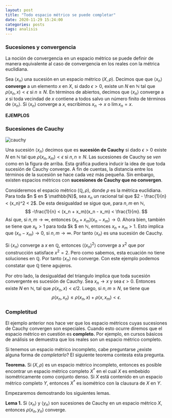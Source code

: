 ```yaml
---
layout: post
title: "Todo espacio métrico se puede completar"
date: 2020-11-29 15:24:00
categories: posts
tags: analisis
---
```




### Sucesiones y convergencia

La noción de convergencia en un espacio métrico se puede definir de manera equivalente al caso de convergencia en los reales con la métrica euclidiana. 

Sea $\langle x_n\rangle$ una sucesión en un espacio métrico $(X, \rho)$. Decimos que que $\langle x_n \rangle$ **converge** a un elemento $x$ en $X$, si dado $\epsilon > 0$, existe un $N$ en $\mathbb{N}$ tal que $\rho(x_n, x) < \epsilon$ si $n \geq N$. En términos de abiertos, decimos que $\langle x_n \rangle$ converge a $x$ si toda vecindad de $x$ contiene a todos salvo un número finito de términos de $\langle x_n \rangle$. Si $\langle x_n \rangle$ converge a $x$, escribimos $x_n \to x$ o $\lim x_n = x$. 

 **EJEMPLOS**



### Sucesiones de Cauchy

![cauchy](https://upload.wikimedia.org/wikipedia/commons/6/62/Cauchy_sequence_illustration.svg)

Una sucesión $\langle x_n \rangle$ decimos que es **sucesión de Cauchy** si dado $\epsilon > 0$ existe $N$ en $\mathbb{N}$ tal que $\rho(x_n, x_m) < \epsilon$ si $n, n \geq N$. Las sucesiones de Cauchy se *ven* como en la figura de arriba. Esta gráfica pudiera inducir la idea de que toda sucesión de Cauchy converge. A fin de cuentas, la distancia entre los términos de la sucesión se hace cada vez más pequeña. Sin embargo, existen espacios métricos con **sucesiones de Cauchy que no convergen**. 

Consideremos el espacio métrico $(\mathbb{Q}, \rho)$, donde $\rho$ es la métrica euclidiana. Para toda $n  $ en $ \mathbb{N}$, sea $x_n$ un racional tal que $2 - \frac{1}{n} < (x_n)^2 < 2$.  De esta desigualdad se sigue que, para $n, m$ en $\mathbb{N}$,
$$
-\frac{1}{n} < (x_n + x_m)(x_n - x_m) < \frac{1}{m}.
$$
Así que, si $n, m \to \infty$, entonces $(x_n + x_m)(x_n - x_m) \to 0$. Ahora bien, también se tiene que $x_k > 1$ para toda $k $ en $\mathbb{N}$, entonces $x_n + x_m > 1$. Esto implica que $(x_n - x_m) \to 0$, si $n, m \to \infty$. Por tanto $\langle x_n \rangle$ es una sucesión de Cauchy. 

Si $\langle x_n \rangle$  converge a $x$ en $\mathbb{Q}$, entonces $\langle (x_n)^2 \rangle$ converge a $x^2$ que por construcción satisface $x^2 = 2$. Pero como sabemos, esta ecuación no tiene soluciones en $\mathbb{Q}$. Por tanto $\langle x_n \rangle$ no converge. Con este ejemplo podemos constatar que $\mathbb{Q}$ tiene agujeros. 

Por otro lado, la desigualdad del tríangulo implica que toda sucesión convergente es sucesión de Cauchy. Sea $x_n \to x$ y sea $\epsilon > 0$. Entonces existe $N$ en $\mathbb{N}$, tal que $\rho(x_n, x) < \epsilon/2$. Luego, si $n, m \geq N$, se tiene que 
$$
\rho(x_n, x_n) \leq \rho(x_n, x) + \rho(x, x_m) < \epsilon.
$$


### Completitud

El ejemplo anterior nos hace ver que los espacio métricos cuyas sucesiones de Cauchy convergen son especiales. Cuando esto ocurre diremos que el espacio métrico en cuestión es **completo.** Por ejemplo, en cursos básicos de análisis se demuestra que los reales son un espacio métrico completo. 

Si tenemos un espacio métrico incompleto, cabe preguntarse ¿existe alguna forma de *completarlo*? El siguiente teorema contesta esta pregunta.

**Teorema.** Si $(X, \rho)$ es un espacio métrico incompleto, entonces es posible encontrar un espacio métrico completo $X^\ast$ en el cual $X$ es embebido isométricamente como conjunto denso. Si $X$ está contenido en un espacio métrico completo $Y$, entonces $X^\ast$ es isométrico con la clausura de $X$ en $Y$. 

Empezaremos demostrando los siguientes lemas. 

**Lema 1.** Si $\langle x_n \rangle$ y $\langle y_n \rangle$ son sucesiones de Cauchy en un espacio métrico $X$, entonces $\rho(x_n, y_n)$ converge. 